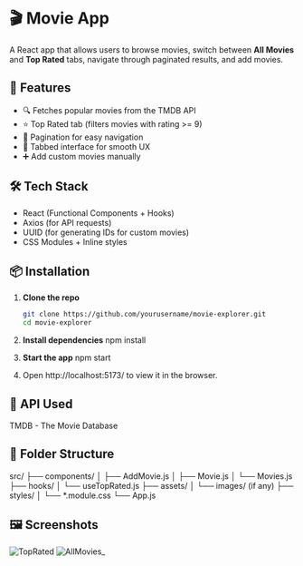 # 🎬 Movie App

A React app that allows users to browse movies, switch between **All Movies** and **Top Rated** tabs, navigate through paginated results, and add movies.

## 🚀 Features

- 🔍 Fetches popular movies from the TMDB API
- ⭐ Top Rated tab (filters movies with rating >= 9)
- 📄 Pagination for easy navigation
- 🧭 Tabbed interface for smooth UX
- ➕ Add custom movies manually

## 🛠️ Tech Stack

- React (Functional Components + Hooks)
- Axios (for API requests)
- UUID (for generating IDs for custom movies)
- CSS Modules + Inline styles

## 📦 Installation

1. **Clone the repo**
   ```bash
   git clone https://github.com/yourusername/movie-explorer.git
   cd movie-explorer

2. **Install dependencies**
   npm install

3. **Start the app**
   npm start
   
5. Open http://localhost:5173/ to view it in the browser.

## 🧪 API Used
TMDB - The Movie Database

## 📂 Folder Structure
src/
├── components/
│   ├── AddMovie.js
│   ├── Movie.js
│   └── Movies.js
├── hooks/
│   └── useTopRated.js
├── assets/
│   └── images/  (if any)
├── styles/
│   └── *.module.css
└── App.js

## 🖼️ Screenshots
![TopRated](https://github.com/user-attachments/assets/09d4e1dd-4095-4024-b070-19c915bac0a3)
![AllMovies_](https://github.com/user-attachments/assets/f6e3f479-55bb-4c4f-9b9b-6b28089391de)

   
